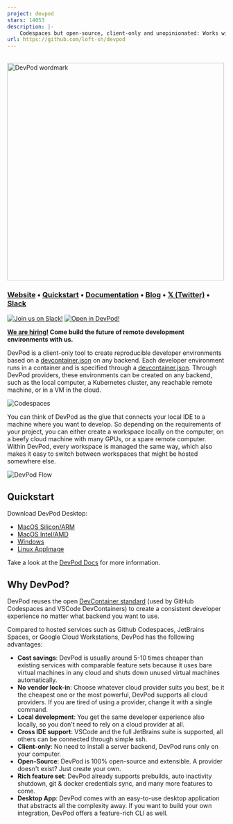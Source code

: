 ```yaml
---
project: devpod
stars: 14053
description: |-
    Codespaces but open-source, client-only and unopinionated: Works with any IDE and lets you use any cloud, kubernetes or just localhost docker.
url: https://github.com/loft-sh/devpod
---
```


<br>
<a href="https://www.devpod.sh">
  <picture width="500">
    <source media="(prefers-color-scheme: dark)" srcset="docs/static/media/devpod_dark.png">
    <img alt="DevPod wordmark" width="500" src="docs/static/media/devpod.png">
  </picture>
</a>

### **[Website](https://www.devpod.sh)** • **[Quickstart](https://www.devpod.sh/docs/getting-started/install)** • **[Documentation](https://www.devpod.sh/docs/what-is-devpod)** • **[Blog](https://loft.sh/blog)** • **[𝕏 (Twitter)](https://x.com/loft_sh)** • **[Slack](https://slack.loft.sh/)**

[![Join us on Slack!](docs/static/media/slack.svg)](https://slack.loft.sh/) [![Open in DevPod!](https://devpod.sh/assets/open-in-devpod.svg)](https://devpod.sh/open#https://github.com/loft-sh/devpod)

**[We are hiring!](https://www.loft.sh/careers) Come build the future of remote development environments with us.**

DevPod is a client-only tool to create reproducible developer environments based on a [devcontainer.json](https://containers.dev/) on any backend. Each developer environment runs in a container and is specified through a [devcontainer.json](https://containers.dev/). Through DevPod providers, these environments can be created on any backend, such as the local computer, a Kubernetes cluster, any reachable remote machine, or in a VM in the cloud.

![Codespaces](docs/static/media/codespaces-but.png)

You can think of DevPod as the glue that connects your local IDE to a machine where you want to develop. So depending on the requirements of your project, you can either create a workspace locally on the computer, on a beefy cloud machine with many GPUs, or a spare remote computer. Within DevPod, every workspace is managed the same way, which also makes it easy to switch between workspaces that might be hosted somewhere else.

![DevPod Flow](docs/static/media/devpod-flow.gif)

## Quickstart

Download DevPod Desktop:
- [MacOS Silicon/ARM](https://github.com/loft-sh/devpod/releases/latest/download/DevPod_macos_aarch64.dmg)
- [MacOS Intel/AMD](https://github.com/loft-sh/devpod/releases/latest/download/DevPod_macos_x64.dmg)
- [Windows](https://github.com/loft-sh/devpod/releases/latest/download/DevPod_windows_x64_en-US.msi)
- [Linux AppImage](https://github.com/loft-sh/devpod/releases/latest/download/DevPod_linux_amd64.AppImage)

Take a look at the [DevPod Docs](https://devpod.sh/docs/getting-started/install) for more information.

## Why DevPod?

DevPod reuses the open [DevContainer standard](https://containers.dev/) (used by GitHub Codespaces and VSCode DevContainers) to create a consistent developer experience no matter what backend you want to use.

Compared to hosted services such as Github Codespaces, JetBrains Spaces, or Google Cloud Workstations, DevPod has the following advantages:
* **Cost savings**: DevPod is usually around 5-10 times cheaper than existing services with comparable feature sets because it uses bare virtual machines in any cloud and shuts down unused virtual machines automatically.
* **No vendor lock-in**: Choose whatever cloud provider suits you best, be it the cheapest one or the most powerful, DevPod supports all cloud providers. If you are tired of using a provider, change it with a single command.
* **Local development**: You get the same developer experience also locally, so you don't need to rely on a cloud provider at all.
* **Cross IDE support**: VSCode and the full JetBrains suite is supported, all others can be connected through simple ssh.
* **Client-only**: No need to install a server backend, DevPod runs only on your computer.
* **Open-Source**: DevPod is 100% open-source and extensible. A provider doesn't exist? Just create your own.
* **Rich feature set**: DevPod already supports prebuilds, auto inactivity shutdown, git & docker credentials sync, and many more features to come.
* **Desktop App**: DevPod comes with an easy-to-use desktop application that abstracts all the complexity away. If you want to build your own integration, DevPod offers a feature-rich CLI as well.

